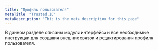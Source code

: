```yaml
---
title: "Профиль пользователя"
metaTitle: "Trusted.ID"
metaDescription: "This is the meta description for this page"
---
```


В данном разделе описаны модули интерфейса и все необходимые инструкции для создания внешних связок и редактирования профиля пользователя.